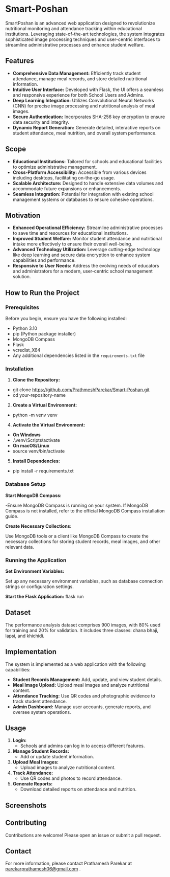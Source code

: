 # Smart-Poshan

SmartPoshan is an advanced web application designed to revolutionize nutritional monitoring and attendance tracking within educational institutions. Leveraging state-of-the-art technologies, the system integrates sophisticated image processing techniques and user-centric interfaces to streamline administrative processes and enhance student welfare.

## Features

- **Comprehensive Data Management:** Efficiently track student attendance, manage meal records, and store detailed nutritional information.
- **Intuitive User Interface:** Developed with Flask, the UI offers a seamless and responsive experience for both School Users and Admins.
- **Deep Learning Integration:** Utilizes Convolutional Neural Networks (CNN) for precise image processing and nutritional analysis of meal images.
- **Secure Authentication:** Incorporates SHA-256 key encryption to ensure data security and integrity.
- **Dynamic Report Generation:** Generate detailed, interactive reports on student attendance, meal nutrition, and overall system performance.

## Scope

- **Educational Institutions:** Tailored for schools and educational facilities to optimize administrative management.
- **Cross-Platform Accessibility:** Accessible from various devices including desktops, facilitating on-the-go usage.
- **Scalable Architecture:** Designed to handle extensive data volumes and accommodate future expansions or enhancements.
- **Seamless Integration:** Potential for integration with existing school management systems or databases to ensure cohesive operations.

## Motivation

- **Enhanced Operational Efficiency:** Streamline administrative processes to save time and resources for educational institutions.
- **Improved Student Welfare:** Monitor student attendance and nutritional intake more effectively to ensure their overall well-being.
- **Advanced Technology Utilization:** Leverage cutting-edge technology like deep learning and secure data encryption to enhance system capabilities and performance.
- **Responsive to User Needs:** Address the evolving needs of educators and administrators for a modern, user-centric school management solution.



## How to Run the Project

### Prerequisites

Before you begin, ensure you have the following installed:

- Python 3.10
- pip (Python package installer)
- MongoDB Compass
- Flask
- vcredist_X64
- Any additional dependencies listed in the `requirements.txt` file

### Installation

1. **Clone the Repository:**
- git clone https://github.com/PrathmeshParekar/Smart-Poshan.git
- cd your-repository-name
2. **Create a Virtual Environment:**
- python -m venv venv
4. **Activate the Virtual Environment:**
- **On Windows**
- .\venv\Scripts\activate
- **On macOS/Linux**
- source venv/bin/activate
5. **Install Dependencies:**
- pip install -r requirements.txt

   
### Database Setup
**Start MongoDB Compass:**

-Ensure MongoDB Compass is running on your system. If MongoDB Compass is not installed, refer to the official MongoDB Compass installation guide.

**Create Necessary Collections:**

Use MongoDB tools or a client like MongoDB Compass to create the necessary collections for storing student records, meal images, and other relevant data.

### Running the Application
**Set Environment Variables:**

Set up any necessary environment variables, such as database connection strings or configuration settings.

**Start the Flask Application:**
  flask run


## Dataset

The performance analysis dataset comprises 900 images, with 80% used for training and 20% for validation. It includes three classes: chana bhaji, lapsi, and khichidi.

## Implementation

The system is implemented as a web application with the following capabilities:

- **Student Records Management:** Add, update, and view student details.
- **Meal Image Upload:** Upload meal images and analyze nutritional content.
- **Attendance Tracking:** Use QR codes and photographic evidence to track student attendance.
- **Admin Dashboard:** Manage user accounts, generate reports, and oversee system operations.

## Usage

1. **Login:**
   - Schools and admins can log in to access different features.
2. **Manage Student Records:**
   - Add or update student information.
3. **Upload Meal Images:**
   - Upload images to analyze nutritional content.
4. **Track Attendance:**
   - Use QR codes and photos to record attendance.
5. **Generate Reports:**
   - Download detailed reports on attendance and nutrition.

## Screenshots





 

## Contributing

Contributions are welcome! Please open an issue or submit a pull request.

## Contact

For more information, please contact Prathamesh Parekar at parekarprathamesh06@gmail.com .
